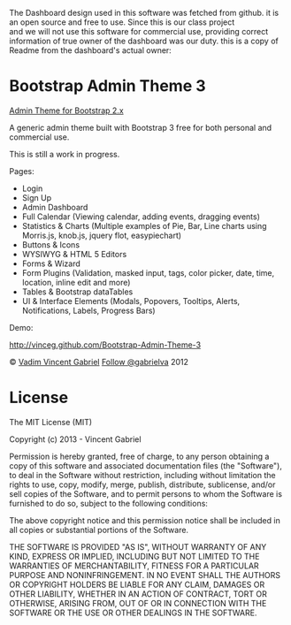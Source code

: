 
The Dashboard design used in this software was fetched from github. it is an open source and free to use. Since this is our class project  
and we will not use this software for commercial use, providing correct information of true owner of the dashboard was our duty. 
this is a copy of Readme from the dashboard's actual owner: 




Bootstrap Admin Theme 3
=====================

<a href='https://github.com/VinceG/Bootstrap-Admin-Theme' target="_blank">Admin Theme for Bootstrap 2.x</a>

A generic admin theme built with Bootstrap 3 free for both personal and commercial use. 

This is still a work in progress.

Pages:

- Login
- Sign Up
- Admin Dashboard
- Full Calendar (Viewing calendar, adding events, dragging events)
- Statistics & Charts (Multiple examples of Pie, Bar, Line charts using Morris.js, knob.js, jquery flot, easypiechart)
- Buttons & Icons
- WYSIWYG & HTML 5 Editors
- Forms & Wizard
- Form Plugins (Validation, masked input, tags, color picker, date, time, location, inline edit and more)
- Tables & Bootstrap dataTables
- UI & Interface Elements (Modals, Popovers, Tooltips, Alerts, Notifications, Labels, Progress Bars)

Demo:

http://vinceg.github.com/Bootstrap-Admin-Theme-3

<p>&copy; <a href='http://vadimg.com' target="_blank">Vadim Vincent Gabriel</a> <a href='https://twitter.com/gabrielva' target='_blank'>Follow @gabrielva</a> 2012</p>

License
===============
The MIT License (MIT)

Copyright (c) 2013 - Vincent Gabriel

Permission is hereby granted, free of charge, to any person obtaining a copy
of this software and associated documentation files (the "Software"), to deal
in the Software without restriction, including without limitation the rights
to use, copy, modify, merge, publish, distribute, sublicense, and/or sell
copies of the Software, and to permit persons to whom the Software is
furnished to do so, subject to the following conditions:

The above copyright notice and this permission notice shall be included in
all copies or substantial portions of the Software.

THE SOFTWARE IS PROVIDED "AS IS", WITHOUT WARRANTY OF ANY KIND, EXPRESS OR
IMPLIED, INCLUDING BUT NOT LIMITED TO THE WARRANTIES OF MERCHANTABILITY,
FITNESS FOR A PARTICULAR PURPOSE AND NONINFRINGEMENT. IN NO EVENT SHALL THE
AUTHORS OR COPYRIGHT HOLDERS BE LIABLE FOR ANY CLAIM, DAMAGES OR OTHER
LIABILITY, WHETHER IN AN ACTION OF CONTRACT, TORT OR OTHERWISE, ARISING FROM,
OUT OF OR IN CONNECTION WITH THE SOFTWARE OR THE USE OR OTHER DEALINGS IN
THE SOFTWARE.
